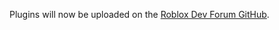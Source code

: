 Plugins will now be uploaded on the [Roblox Dev Forum GitHub](https://github.com/roblox-dev-forum/).
